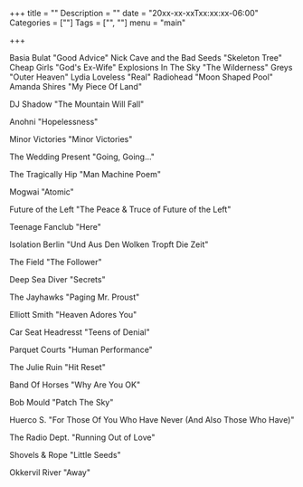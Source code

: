 +++
title = ""
Description = ""
date = "20xx-xx-xxTxx:xx:xx-06:00"
Categories = [""]
Tags = ["", ""]
menu = "main"

+++

Basia Bulat "Good Advice" 
Nick Cave and the Bad Seeds "Skeleton Tree"
Cheap Girls "God's Ex-Wife"
Explosions In The Sky "The Wilderness"
Greys "Outer Heaven"
Lydia Loveless "Real"
Radiohead "Moon Shaped Pool"
Amanda Shires "My Piece Of Land"

DJ Shadow "The Mountain Will Fall"

Anohni "Hopelessness"

Minor Victories "Minor Victories"

The Wedding Present "Going, Going..."

The Tragically Hip "Man Machine Poem"

Mogwai "Atomic"

Future of the Left "The Peace & Truce of Future of the Left" 

Teenage Fanclub "Here"

Isolation Berlin "Und Aus Den Wolken Tropft Die Zeit"

The Field "The Follower"

Deep Sea Diver "Secrets"

The Jayhawks "Paging Mr. Proust"

Elliott Smith "Heaven Adores You"

Car Seat Headresst "Teens of Denial"

Parquet Courts "Human Performance"

The Julie Ruin "Hit Reset"

Band Of Horses "Why Are You OK"

Bob Mould "Patch The Sky"

Huerco S. "For Those Of You Who Have Never (And Also Those Who Have)"

The Radio Dept. "Running Out of Love"

Shovels & Rope "Little Seeds"

Okkervil River "Away"
